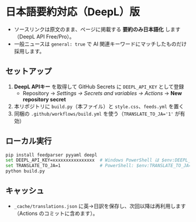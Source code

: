 # 日本語要約対応（DeepL）版
- ソースリンクは原文のまま、ページに掲載する **要約のみ日本語化** します（DeepL API Free/Pro）。
- 一般ニュースは `general: true` で AI 関連キーワードにマッチしたものだけ採用します。

## セットアップ
1. **DeepL APIキー** を取得して GitHub Secrets に `DEEPL_API_KEY` として登録  
   - Repository → *Settings → Secrets and variables → Actions* → **New repository secret**
2. 本リポジトリに `build.py`（本ファイル）と `style.css`、`feeds.yml` を置く
3. 同梱の `.github/workflows/build.yml` を使う（`TRANSLATE_TO_JA='1'` が有効）

## ローカル実行
```bash
pip install feedparser pyyaml deepl
set DEEPL_API_KEY=xxxxxxxxxxxxxxxx  # Windows PowerShell は $env:DEEPL_API_KEY="..."
set TRANSLATE_TO_JA=1               # PowerShell: $env:TRANSLATE_TO_JA="1"
python build.py
```

## キャッシュ
- `_cache/translations.json` に英→日訳を保存し、次回以降は再利用します（Actions のコミットに含めます）。
